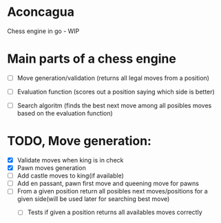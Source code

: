 # Aconcagua

Chess engine in go - WIP

# Main parts of a chess engine

- [ ] Move generation/validation (returns all legal moves from a position)
- [ ] Evaluation function (scores out a position saying which side is better)
- [ ] Search algoritm (finds the best next move among all posibles moves based on the evaluation function)


# TODO, Move generation:
- [x] Validate moves when king is in check
- [x] Pawn moves generation
- [ ] Add castle moves to king(if available)
- [ ] Add en passant, pawn first move and queening move for pawns
- [ ] From a given position return all posibles next moves/positions for a given side(will be used later for searching best move)
    - [ ] Tests if given a position returns all availables moves correctly

